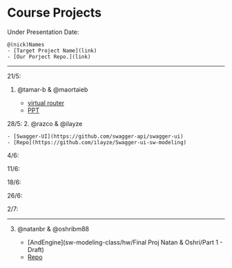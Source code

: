 # Course Projects

Under Presentation Date:

```
@(nick)Names
- [Target Project Name](link)
- [Our Porject Repo.](link)
```

---
21/5:
1. @tamar-b & @maortaieb 

   - [virtual router](http://virtualrouter.codeplex.com/) 
   - [PPT](https://github.com/tamar-b/sw-modeling-class/blob/master/project/Virtual%20Router.pptx) 

28/5:
2. @razco & @ilayze 

    - [Swagger-UI](https://github.com/swagger-api/swagger-ui) 
    - [Repo](https://github.com/ilayze/Swagger-ui-sw-modeling)

4/6:

11/6:

18/6:

26/6:

2/7:

---

3. @natanbr & @oshribm88 

    - [AndEngine](sw-modeling-class/hw/Final Proj Natan & Oshri/Part 1 - Draft) 
    - [Repo](https://github.com/natanbr/AndEngine.git)


